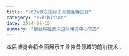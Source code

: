 ```yaml
---
title: "2024武汉国际工业装备博览会"
category: "exhibition"
date: 2024-08-15
summary: "展会将在武汉国际博览中心举办"
---
```


本届博览会将全面展示工业装备领域的前沿技术...